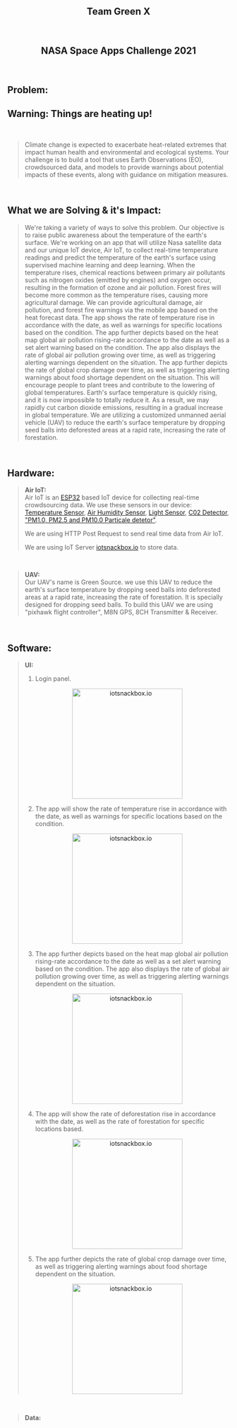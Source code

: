 <h2 align="center">Team Green X</h2>
<br>
<h2 align="center">NASA Space Apps Challenge 2021
</h2>
<br>

## Problem: ##
## Warning: Things are heating up! ##
<br>
<blockquote>Climate change is expected to exacerbate heat-related extremes that impact human health and environmental and ecological systems. Your challenge is to build a tool that uses Earth Observations (EO), crowdsourced data, and models to provide warnings about potential impacts of these events, along with guidance on mitigation measures.
</blockquote>
<br>

## What we are Solving & it's Impact: ##

<blockquote> We're taking a variety of ways to solve this problem. Our objective is to raise public awareness about the temperature of the earth's surface. We're working on an app that will utilize Nasa satellite data and our unique IoT device, Air IoT, to collect real-time temperature readings and predict the temperature of the earth's surface using supervised machine learning and deep learning.
When the temperature rises, chemical reactions between primary air pollutants such as nitrogen oxides (emitted by engines) and oxygen occur, resulting in the formation of ozone and air pollution. Forest fires will become more common as the temperature rises, causing more agricultural damage. We can provide agricultural damage, air pollution, and forest fire warnings via the mobile app based on the heat forecast data. The app shows the rate of temperature rise in accordance with the date, as well as warnings for specific locations based on the condition. The app further depicts based on the heat map global air pollution rising-rate accordance to the date as well as a set alert warning based on the condition. The app also displays the rate of global air pollution growing over time, as well as triggering alerting warnings dependent on the situation. The app further depicts the rate of global crop damage over time, as well as triggering alerting warnings about food shortage dependent on the situation. This will encourage people to plant trees and contribute to the lowering of global temperatures.
Earth's surface temperature is quickly rising, and it is now impossible to totally reduce it. As a result, we may rapidly cut carbon dioxide emissions, resulting in a gradual increase in global temperature. We are utilizing a customized unmanned aerial vehicle (UAV) to reduce the earth's surface temperature by dropping seed balls into deforested areas at a rapid rate, increasing the rate of forestation.
</blockquote>
<br>


## Hardware: ##

<blockquote>

**Air IoT:**
<br>
Air IoT is an [ESP32](https://www.espressif.com/en/products/socs/esp32) based IoT device for collecting real-time crowdsourcing data. We use these sensors in our device: [Temperature Sensor](https://www.dfrobot.com/product-174.html),
[Air Humidity Sensor](https://www.dfrobot.com/product-174.html),
[Light Sensor](https://www.adafruit.com/product/4162),
[C02 Detector](https://www.dfrobot.com/product-1549.html), 
["PM1.0, PM2.5 and PM10.0 Particale detetor"](https://www.adafruit.com/product/3686).

We are using HTTP Post Request to send real time data from Air IoT.

We are using IoT Server [iotsnackbox.io](https://iotsnacksbox.io/) to store data.
</blockquote>
<br>


<blockquote>

**UAV:**
<br>
 Our UAV's name is Green Source. we use this UAV to reduce the earth's surface temperature by dropping seed balls into deforested areas at a rapid rate, increasing the rate of forestation. It is specially designed for dropping seed balls. To build this UAV we are using "pixhawk flight controller", M8N GPS, 8CH Transmitter & Receiver.
</blockquote>
<br>

## Software: ## 

<blockquote>

**UI:**

1. Login panel.
<p align="center">
  <a rel="noopener noreferrer"><img width="250" src="./img/1.png" alt="iotsnackbox.io">
  </a>
</p>

2. The app will show the rate of temperature rise in accordance with the date, as well as warnings for specific locations based on the condition. 
<p align="center">
  <a rel="noopener noreferrer"><img width="250" src="./img/3.png" alt="iotsnackbox.io">
  </a>
</p>

3. The app further depicts based on the heat map global air pollution rising-rate accordance to the date as well as a set alert warning based on the condition. The app also displays the rate of global air pollution growing over time, as well as triggering alerting warnings dependent on the situation. 
<p align="center">
  <a rel="noopener noreferrer"><img width="250" src="./img/4.png" alt="iotsnackbox.io">
  </a>
</p>

4. The app will show the rate of deforestation rise in accordance with the date, as well as the rate of forestation for specific locations based.
<p align="center">
  <a rel="noopener noreferrer"><img width="250" src="./img/2.png" alt="iotsnackbox.io">
  </a>
</p>

5. The app further depicts the rate of global crop damage over time, as well as triggering alerting warnings about food shortage  dependent on the situation.
<p align="center">
  <a rel="noopener noreferrer"><img width="250" src="./img/5.png" alt="iotsnackbox.io">
  </a>
</p>


</blockquote>
<br>

<blockquote>

**Data:**

</blockquote>
